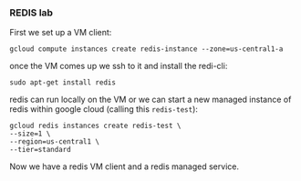 ### REDIS lab

First we set up a VM client:

```
gcloud compute instances create redis-instance --zone=us-central1-a
```

once the VM comes up we ssh to it and install the redi-cli:

```
sudo apt-get install redis
```

redis can run locally on the VM or we can start a new managed instance of redis within google cloud (calling this ``redis-test``):

```
gcloud redis instances create redis-test \
--size=1 \
--region=us-central1 \
--tier=standard
```

Now we have a redis VM client and a redis managed service.


